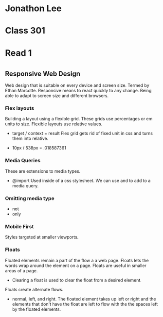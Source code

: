 # Jonathon Lee
# Class 301
# Read 1
#
## Responsive Web Design
Web design that is suitable on every device and screen size. Termed by Ethan Marcotte. Responsive means to react quickly to any change. Being able to adapt to screen size and different browsers.

### Flex layouts
Building a layout using a flexible grid. These grids use percentages or em units to size. Flexible layouts use relative values.

- target / context = result
Flex grid gets rid of fixed unit in css and turns them into relative.

- 10px / 538px = .018587361

### Media Queries
 These are extensions to media types.
 - @import
Used inside of a css stylesheet. We can use and to add to a media query.
### Omitting media type
- not
- only

### Mobile First
Styles targeted at smaller viewports.

### Floats
Floated elements remain a part of the flow a a web page. Floats lets the words wrap around the element on a page.
Floats are useful in smaller areas of a page.
- Clearing a float is used to clear the float from a desired element.

Floats create alternate flows. 
- normal, left, and right.
The floated element takes up left or right and the elements that don't have the float are left to flow with the the spaces left by the floated elements.

